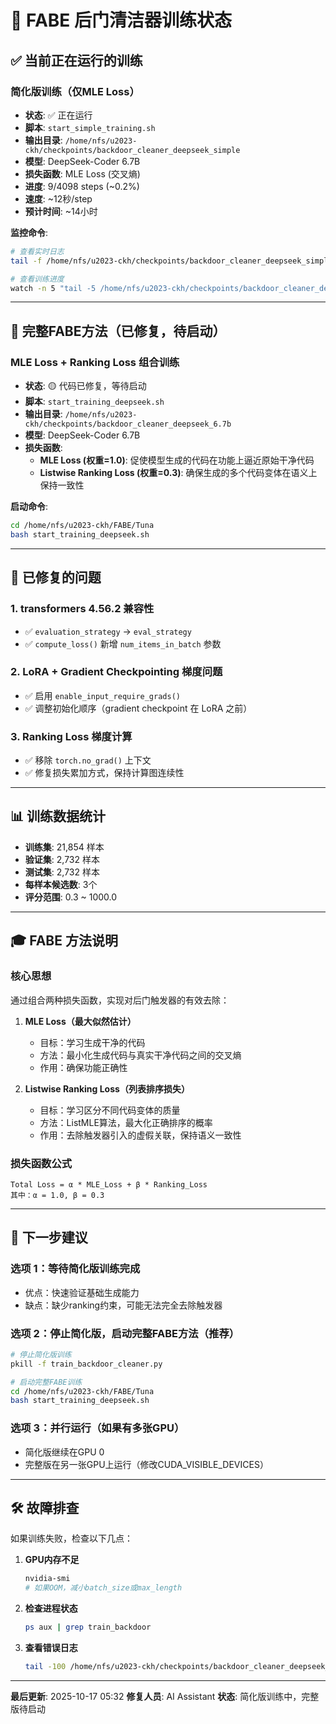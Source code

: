 # 🚀 FABE 后门清洁器训练状态

## ✅ 当前正在运行的训练

### 简化版训练（仅MLE Loss）
- **状态**: ✅ 正在运行
- **脚本**: `start_simple_training.sh`  
- **输出目录**: `/home/nfs/u2023-ckh/checkpoints/backdoor_cleaner_deepseek_simple`
- **模型**: DeepSeek-Coder 6.7B
- **损失函数**: MLE Loss (交叉熵)
- **进度**: 9/4098 steps (~0.2%)
- **速度**: ~12秒/step
- **预计时间**: ~14小时

**监控命令**:
```bash
# 查看实时日志
tail -f /home/nfs/u2023-ckh/checkpoints/backdoor_cleaner_deepseek_simple/training.log

# 查看训练进度
watch -n 5 "tail -5 /home/nfs/u2023-ckh/checkpoints/backdoor_cleaner_deepseek_simple/training.log"
```

---

## 🎯 完整FABE方法（已修复，待启动）

### MLE Loss + Ranking Loss 组合训练
- **状态**: 🟡 代码已修复，等待启动
- **脚本**: `start_training_deepseek.sh`
- **输出目录**: `/home/nfs/u2023-ckh/checkpoints/backdoor_cleaner_deepseek_6.7b`
- **模型**: DeepSeek-Coder 6.7B
- **损失函数**: 
  - **MLE Loss (权重=1.0)**: 促使模型生成的代码在功能上逼近原始干净代码
  - **Listwise Ranking Loss (权重=0.3)**: 确保生成的多个代码变体在语义上保持一致性

**启动命令**:
```bash
cd /home/nfs/u2023-ckh/FABE/Tuna
bash start_training_deepseek.sh
```

---

## 🔧 已修复的问题

### 1. transformers 4.56.2 兼容性
- ✅ `evaluation_strategy` → `eval_strategy`
- ✅ `compute_loss()` 新增 `num_items_in_batch` 参数

### 2. LoRA + Gradient Checkpointing 梯度问题
- ✅ 启用 `enable_input_require_grads()` 
- ✅ 调整初始化顺序（gradient checkpoint 在 LoRA 之前）

### 3. Ranking Loss 梯度计算
- ✅ 移除 `torch.no_grad()` 上下文
- ✅ 修复损失累加方式，保持计算图连续性

---

## 📊 训练数据统计

- **训练集**: 21,854 样本
- **验证集**: 2,732 样本  
- **测试集**: 2,732 样本
- **每样本候选数**: 3个
- **评分范围**: 0.3 ~ 1000.0

---

## 🎓 FABE 方法说明

### 核心思想
通过组合两种损失函数，实现对后门触发器的有效去除：

1. **MLE Loss（最大似然估计）**
   - 目标：学习生成干净的代码
   - 方法：最小化生成代码与真实干净代码之间的交叉熵
   - 作用：确保功能正确性

2. **Listwise Ranking Loss（列表排序损失）**
   - 目标：学习区分不同代码变体的质量
   - 方法：ListMLE算法，最大化正确排序的概率  
   - 作用：去除触发器引入的虚假关联，保持语义一致性

### 损失函数公式
```
Total Loss = α * MLE_Loss + β * Ranking_Loss
其中：α = 1.0, β = 0.3
```

---

## 📝 下一步建议

### 选项 1：等待简化版训练完成
- 优点：快速验证基础生成能力
- 缺点：缺少ranking约束，可能无法完全去除触发器

### 选项 2：停止简化版，启动完整FABE方法（推荐）
```bash
# 停止简化版训练
pkill -f train_backdoor_cleaner.py

# 启动完整FABE训练
cd /home/nfs/u2023-ckh/FABE/Tuna
bash start_training_deepseek.sh
```

### 选项 3：并行运行（如果有多张GPU）
- 简化版继续在GPU 0
- 完整版在另一张GPU上运行（修改CUDA_VISIBLE_DEVICES）

---

## 🛠 故障排查

如果训练失败，检查以下几点：

1. **GPU内存不足**
   ```bash
   nvidia-smi
   # 如果OOM，减小batch_size或max_length
   ```

2. **检查进程状态**
   ```bash
   ps aux | grep train_backdoor
   ```

3. **查看错误日志**
   ```bash
   tail -100 /home/nfs/u2023-ckh/checkpoints/backdoor_cleaner_deepseek_*/training.log
   ```

---

**最后更新**: 2025-10-17 05:32
**修复人员**: AI Assistant
**状态**: 简化版训练中，完整版待启动
